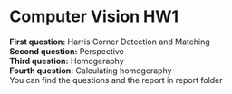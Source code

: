 # Computer Vision HW1

**First question:** Harris Corner Detection and Matching <br />
**Second question:** Perspective <br />
**Third question:** Homogeraphy <br />
**Fourth question:** Calculating homogeraphy <br />
You can find the questions and the report in report folder
